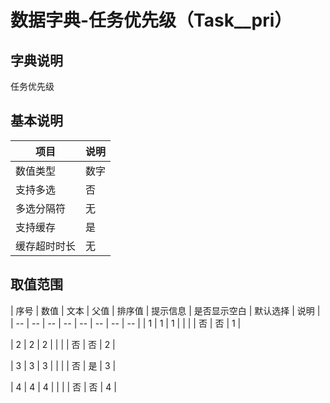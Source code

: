 # 数据字典-任务优先级（Task__pri）
## 字典说明
任务优先级

## 基本说明
| 项目 | 说明 |
| -- | -- |
| 数值类型 | 数字 |
| 支持多选 | 否 |
| 多选分隔符 | 无 |
| 支持缓存 | 是 |
| 缓存超时时长 | 无 |

## 取值范围
| 序号 | 数值 | 文本 | 父值 | 排序值 | 提示信息 | 是否显示空白 | 默认选择 | 说明 |
| -- | -- | -- | -- | -- | -- | -- | -- |
| 1 | 1 | 1 |  |  |  | 否 | 否 | 1 |

| 2 | 2 | 2 |  |  |  | 否 | 否 | 2 |

| 3 | 3 | 3 |  |  |  | 否 | 是 | 3 |

| 4 | 4 | 4 |  |  |  | 否 | 否 | 4 |


